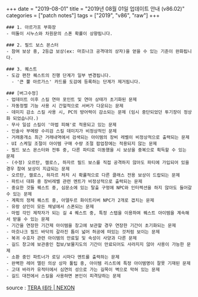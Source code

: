 +++
date = "2019-08-01"
title = "2019년 08월 01일 업데이트 안내 (v86.02)"
categories = ["patch notes"]
tags = ["2019", "v86", "raw"]
+++

```
### 1. 아르가프 부화장
- 떠돌이 시누스와 차원문의 스폰 확률이 상향됩니다.

### 2. 필드 보스 몬스터
- 참여 보상 중, 2등급 보상(ex: 마흐나크 공격대의 상자)을 얻을 수 있는 기준이 완화됩니다.

### 3. 퀘스트
- 도감 편찬 퀘스트의 진행 단계가 일부 변경됩니다.
  - '큰 뿔 아르가스' 카드를 도감에 등록하는 단계가 제거됩니다.

### [버그수정]
- 업데이트 이후 스킬 연마 포인트 및 연마 상태가 초기화된 문제
- 자동정렬 기능 사용 시 간헐적으로 서버가 다운되는 문제
- 데미지 감소 스킬 사용 시, PC의 방어력이 감소되는 문제 (임시 중단되었던 투기장이 정상화 되었습니다.)
- 무사 일섬 스킬이 '마법 피해'로 적용되고 있는 문제
- 인술사 부메랑 수리검 스킬 데미지가 비정상적인 문제
- 거래중개소 최근 거래내역에서 검색되는 아이템의 장비 레벨이 비정상적으로 출력되는 문제
- UI 스케일 조절이 아이템 구매 수량 조절 팝업창에는 적용되지 않는 문제
- 필드 보스 몬스터와 전투 중, 다른 파티로 이동했을 시 보상을 중복으로 획득할 수 있는 문제
- (수정) 오르탄, 캘로스, 하자르 필드 보스를 직접 공격하지 않아도 파티에 가입되어 있을 경우 참여 보상이 지급되는 문제
- 오르탄, 캘로스, 하자르 처치 시 확률적으로 다른 클래스 전용 보상이 드랍되는 문제
- 파트너 대화 중 장비레벨 관련 멘트가 비정상적으로 출력되는 문제
- 중요한 것들 퀘스트 중, 심문소에 있는 탈출 구멍에 NPC와 인터렉션을 하지 않아도 들어갈 수 있는 문제
- 계획의 정체 퀘스트 중, 아델두르 화이트리버 NPC가 2개로 겹치는 문제
- 유랑 상인이 모든 채널에서 스폰되는 문제
- 마법 각인 제작자가 되는 길 4 퀘스트 중, 특정 스탭을 이용하여 퀘스트 아이템을 계속해서 받을 수 있는 문제
- 기간을 연장한 기간제 아이템을 창고에 보관할 경우 연장한 기간이 초기화되는 문제
- 마흐나크 필드 바닥의 갈라진 틈이 넓어 허공에 떠있는 것처럼 보이는 문제
- 복귀 수호자 관련 아이템의 만료일 및 속성이 사양과 다른 문제
- 길드 창고에 보관중인 첩보/보물지도의 기간이 만료되어도 사라지지 않아 사용이 가능한 문제
- 소환 중인 파트너가 로딩 시마다 멘트를 출력하는 문제
- 완벽한 레어 엘린 의상 상자 툴팁 중, 아이템 리스트에 특정 아이템명이 잘못 기재된 문제
- 고대 바라카 유적터에서 심연의 성으로 가는 길목이 벽으로 막혀 있는 문제
- 길드 대전에서 스킬을 사용하면 본인이 피격당하는 문제
```

source : [TERA 테라 | NEXON](http://tera.nexon.com/news/update/view.aspx?n4articlesn=403)
